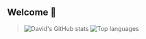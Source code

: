 ## Welcome 👋

>![David's GitHub stats](https://github-readme-stats.vercel.app/api?username=zeimoto&show_icons=true&border_radius=2&text_color=ffffff&hide_border=True&line_height=24&hide_title=True&hide_rank=True&hide=contribs&bg_color=101217&theme=dark&card_width=1)
![Top languages](https://github-readme-stats.vercel.app/api/top-langs/?username=zeimoto&langs_count=6&layout=donut-vertical&text_color=ffffff&bg_color=101217&hide_border=True&hide_title=True&card_width=1)
&nbsp;



 
<!--
**Zeimoto/zeimoto** is a ✨ _special_ ✨ repository because its `README.md` (this file) appears on your GitHub profile.

Here are some ideas to get you started:

- 🔭 I’m currently working on ...
- 🌱 I’m currently learning ...
- 👯 I’m looking to collaborate on ...
- 🤔 I’m looking for help with ...
- 💬 Ask me about ...
- 📫 How to reach me: ...
- 😄 Pronouns: ...
- ⚡ Fun fact: ...
-->

